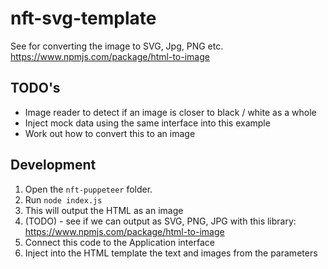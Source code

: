 # nft-svg-template

See for converting the image to SVG, Jpg, PNG etc.
https://www.npmjs.com/package/html-to-image

## TODO's

- Image reader to detect if an image is closer to black / white as a whole
- Inject mock data using the same interface into this example
- Work out how to convert this to an image

## Development

1. Open the `nft-puppeteer` folder. 
2. Run `node index.js`
3. This will output the HTML as an image
4. (TODO) - see if we can output as SVG, PNG, JPG with this library: https://www.npmjs.com/package/html-to-image
5. Connect this code to the Application interface
6. Inject into the HTML template the text and images from the parameters
